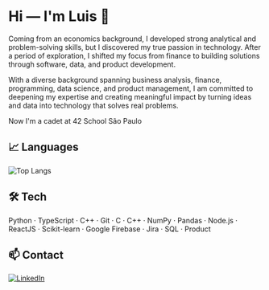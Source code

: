 # Hi — I'm Luis 👋
Coming from an economics background, I developed strong analytical and problem-solving skills, but I discovered my true passion in technology. 
After a period of exploration, I shifted my focus from finance to building solutions through software, data, and product development.

With a diverse background spanning business analysis, finance, programming, data science, and product management,
I am committed to deepening my expertise and creating meaningful impact by turning ideas and data into technology that solves real problems.

Now I'm a cadet at 42 School São Paulo

## 📈 Languages
![Top Langs](https://github-readme-stats.vercel.app/api/top-langs/?username=luiscarvalhofrade&hide_progress=false&layout=compact&theme=shadow_red&title_color=ffffff&text_color=ffffff&border_color=cc1800)


## 🛠 Tech
Python · TypeScript · C++ · Git · C · C++ · NumPy · Pandas · Node.js · ReactJS · Scikit-learn · Google Firebase · Jira · SQL · Product

## 📫 Contact
[![LinkedIn](https://img.shields.io/badge/linkedin-%230077B5.svg?style=for-the-badge&logo=linkedin&logoColor=white)](https://www.linkedin.com/in/luis-carvalho-frade/)
